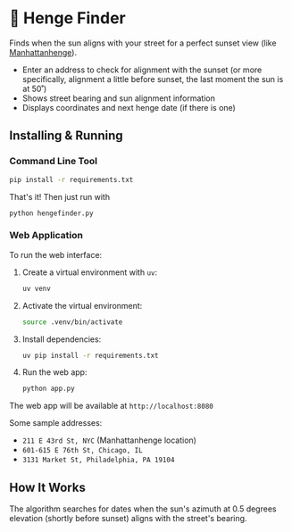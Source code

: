 # 🌅 Henge Finder 

Finds when the sun aligns with your street for a perfect sunset view (like [Manhattanhenge](https://en.wikipedia.org/wiki/Manhattanhenge)).

- Enter an address to check for alignment with the sunset (or more specifically, alignment a little before sunset, the last moment the sun is at 50˚)
- Shows street bearing and sun alignment information
- Displays coordinates and next henge date (if there is one)

## Installing & Running

### Command Line Tool
   ```bash
   pip install -r requirements.txt
   ```
That's it! Then just run with 

```
python hengefinder.py
```

### Web Application
To run the web interface:

1. Create a virtual environment with `uv`:
   ```bash
   uv venv
   ```

2. Activate the virtual environment:
   ```bash
   source .venv/bin/activate
   ```

3. Install dependencies:
   ```bash
   uv pip install -r requirements.txt
   ```

4. Run the web app:
   ```bash
   python app.py
   ```

The web app will be available at `http://localhost:8080`

Some sample addresses:

- `211 E 43rd St, NYC` (Manhattanhenge location)
- `601-615 E 76th St, Chicago, IL` 
- `3131 Market St, Philadelphia, PA 19104`

## How It Works

The algorithm searches for dates when the sun's azimuth at 0.5 degrees elevation (shortly before sunset) aligns with the street's bearing.